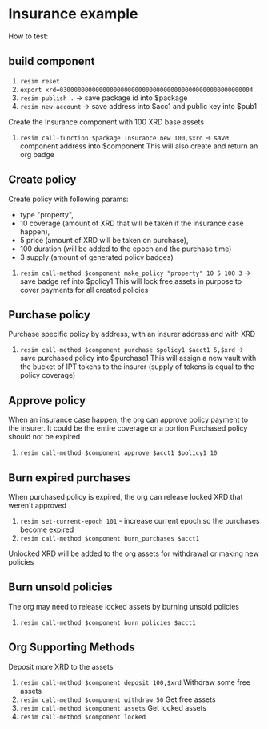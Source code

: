 # Insurance example

How to test:

## build component
1. `resim reset`
1. `export xrd=030000000000000000000000000000000000000000000000000004`
1. `resim publish .` -> save package id into $package
1. `resim new-account` -> save address into $acc1 and public key into $pub1

Create the Insurance component with 100 XRD base assets
1. `resim call-function $package Insurance new 100,$xrd` -> save component address into $component
This will also create and return an org badge

## Create policy
Create policy with following params:
- type "property", 
- 10 coverage (amount of XRD that will be taken if the insurance case happen), 
- 5 price (amount of XRD will be taken on purchase), 
- 100 duration (will be added to the epoch and the purchase time)
- 3 supply (amount of generated policy badges)
1. `resim call-method $component make_policy "property" 10 5 100 3` -> save badge ref into $policy1
This will lock free assets in purpose to cover payments for all created policies 

## Purchase policy
Purchase specific policy by address, with an insurer address and with XRD
1. `resim call-method $component purchase $policy1 $acct1 5,$xrd` -> save purchased policy into $purchase1
This will assign a new vault with the bucket of IPT tokens to the insurer (supply of tokens is equal to the policy coverage) 

## Approve policy 
When an insurance case happen, the org can approve policy payment to the insurer.
It could be the entire coverage or a portion
Purchased policy should not be expired
1. `resim call-method $component approve $acct1 $policy1 10`

## Burn expired purchases
When purchased policy is expired, the org can release locked XRD that weren't approved
1. `resim set-current-epoch 101` - increase current epoch so the purchases become expired
1. `resim call-method $component burn_purchases $acct1`

Unlocked XRD will be added to the org assets for withdrawal or making new policies 

## Burn unsold policies
The org may need to release locked assets by burning unsold policies
1. `resim call-method $component burn_policies $acct1`

## Org Supporting Methods
Deposit more XRD to the assets
1. `resim call-method $component deposit 100,$xrd`
Withdraw some free assets 
1. `resim call-method $component withdraw 50`
Get free assets
1. `resim call-method $component assets`
Get locked assets
1. `resim call-method $component locked`

